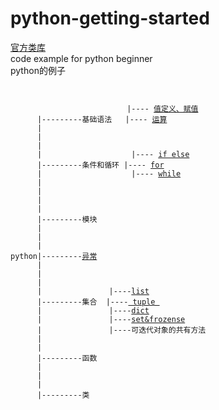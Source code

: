# python-getting-started
<a target="_blank" href="https://docs.python.org/2.7/library/index.html">官方类库</a><br />
code example for python beginner <br />
python的例子 <br />
<pre><code>
                           
                          |---- <a target="_blank"  href="https://github.com/linjianzao/python-getting-started/blob/master/%E5%80%BC%E5%AE%9A%E4%B9%89%E3%80%81%E8%B5%8B%E5%80%BC.md">值定义、赋值</a>
      |---------基础语法   |---- <a target="_blank"  href="https://github.com/linjianzao/python-getting-started/blob/master/%E8%BF%90%E7%AE%97.md">运算</a>
      |                    
      |
      |                    
      |                    |---- <a target="_blank"  href="https://github.com/linjianzao/python-getting-started/blob/master/ifelse.md">if else</a> 
      |---------条件和循环 |---- <a target="_blank"  href="https://github.com/linjianzao/python-getting-started/blob/master/for.md">for</a> 
      |                    |---- <a target="_blank"  href="https://github.com/linjianzao/python-getting-started/blob/master/while.md">while</a>
      |                    
      |
      |
      |
      |---------模块
      |
      |
      |
python|---------<a href="https://github.com/linjianzao/python-getting-started/blob/master/%E5%BC%82%E5%B8%B8.md">异常</a>
      |
      |
      |
      |               |----<a target="_blank" href="https://github.com/linjianzao/python-getting-started/blob/master/list.md">list</a>
      |---------集合  |----<a target="_blank" href="https://github.com/linjianzao/python-getting-started/blob/master/tuple.md"> tuple </a>
      |               |----<a target="_blank"  href="https://github.com/linjianzao/python-getting-started/blob/master/dict.md">dict</a>
      |               |----<a target="_blank"  href="https://github.com/linjianzao/python-getting-started/blob/master/set%26frozenset.md">set&frozense</a>
      |               |----可迭代对象的共有方法
      |
      |
      |---------函数
      |
      |
      |
      |---------类
      
      
      
      
      
</code></pre>

